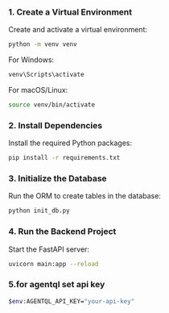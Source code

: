 ### 1. Create a Virtual Environment

Create and activate a virtual environment:

```bash
python -m venv venv
```

For Windows:

```bash
venv\Scripts\activate
```

For macOS/Linux:

```bash
source venv/bin/activate
```

### 2. Install Dependencies

Install the required Python packages:

```bash
pip install -r requirements.txt
```

### 3. Initialize the Database

Run the ORM to create tables in the database:

```bash
python init_db.py
```

### 4. Run the Backend Project

Start the FastAPI server:

```bash
uvicorn main:app --reload
```

### 5.for agentql set api key
```bash
$env:AGENTQL_API_KEY="your-api-key"
```
